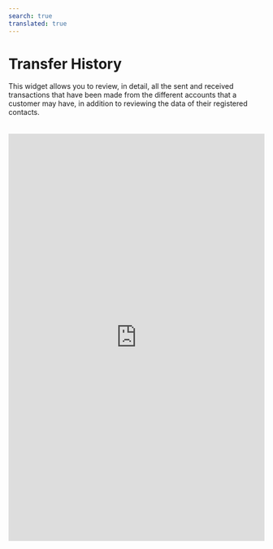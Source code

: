 ```yaml
---
search: true
translated: true
---
```


# Transfer History

This widget allows you to review, in detail, all the sent and received transactions that have been made from the different accounts that a customer may have, in addition to reviewing the data of their registered contacts.

<iframe id="widgetFrame" src="https://widgets.modyo.com/personas/retail-transfers" width="100%"  frameBorder="0" style="min-height:800px;overflow:auto;margin-top:20px;"/>

<<<<<<< HEAD
### Properties

| Feature  | Description  |
| -----| -----|
| Transfer History  | Displays the transaction details sent and received from the customer's account. Includes the amount of the transfer, the available balance, and the contact name, as appropriate. |
| Third-party Transfers  | Filters the widget to only show information regarding transfers to third parties made by the customer.  |
| Transfers between my Accounts | Filters the widget to only show information regarding transfers made between the customer's own accounts.  |
| Contacts | Allows customers to review and edit contact information that are already entered in the customer's account. Displays information such as name, bank, account type and account number.  |  
| Add Contact | Add new destination accounts to Contacts. Includes fields to define the name, bank, account type, account number, ID and recipient's email. |
=======
| Feature                       | Description                                                                                                                                                                           |
|-------------------------------|---------------------------------------------------------------------------------------------------------------------------------------------------------------------------------------|
| Transfer History              | Displays the transaction details sent and received from the customer's account. Includes the amount of the transfer, the available balance, and the contact name, as appropriate.     |
| Third-party Transfers         | Filters the widget to only show information regarding transfers to third parties made by the customer.                                                                                |
| Transfers between my Accounts | Filters the widget to only show information regarding transfers made between the customer's own accounts.                                                                             |
| Contacts                      | Allows customers to review and edit contact information that are already entered in the customer's account. Displays information such as name, bank, account type and account number. |
| Add Contact                   | Add new destination accounts to Contacts. Includes fields to define the name, bank, account type, account number, ID and recipient's email.                                           |
>>>>>>> a7ce833824f0a6e4ceb708d12f0fcbfea1b19e69
